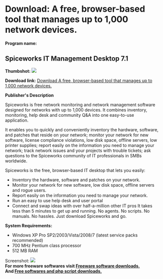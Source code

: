 # Download: A free, browser-based tool that manages up to 1,000 network devices.

**Program name:**

## Spiceworks IT Management Desktop 7.1

  
**Thumbshot:** ![](http://www.freewarefiles.com/screenshot/spiceworksdsktp46_md.jpg)   
  
**Download link:** [Download A free, browser-based tool that manages up to 1,000 network devices.](http://freesoftwares.boysofts.com/Spiceworks-Desktop_program_22340.html)  
  


**Publisher's Description**  
  


Spiceworks is free network monitoring and network management software designed for networks with up to 1,000 devices. It combines inventory, monitoring, help desk and community Q&A into one easy-to-use application. 

It enables you to quickly and conveniently inventory the hardware, software, and patches that reside on your network; monitor your network for new software, license compliance violations, low disk space, offline servers, low printer supplies; report easily on the information you need to manage your network; track network issues and your projects with trouble tickets; ask questions to the Spiceworks community of IT professionals in SMBs worldwide. 

Spiceworks is the free, browser-based IT desktop that lets you easily:

  * Inventory the hardware, software and patches on your network. 
  * Monitor your network for new software, low disk space, offline servers and rogue users. 
  * Report easily on the information you need to manage your network. 
  * Run an easy to use help desk and user portal 
  * Connect and swap ideas with over half-a-million other IT pros 
It takes less than 5 minutes to get up and running. No agents. No scripts. No manuals. No hassles. Just download Spiceworks and go. 

**System Requirements:**

  * Windows XP Pro SP2/2003/Vista/2008/7 (latest service packs recommended) 
  * 700 MHz Pentium class processor 
  * 512 MB RAM 

  
  
Screenshot: ![](http://www.freewarefiles.com/screenshot/spiceworksdsktp46.jpg)   
**For more freeware softwares visit [Freeware software downloads.](http://freesoftwares.boysofts.com/)**   
**And [Free softwares and php script downloads.](http://www.boysofts.com/)**

